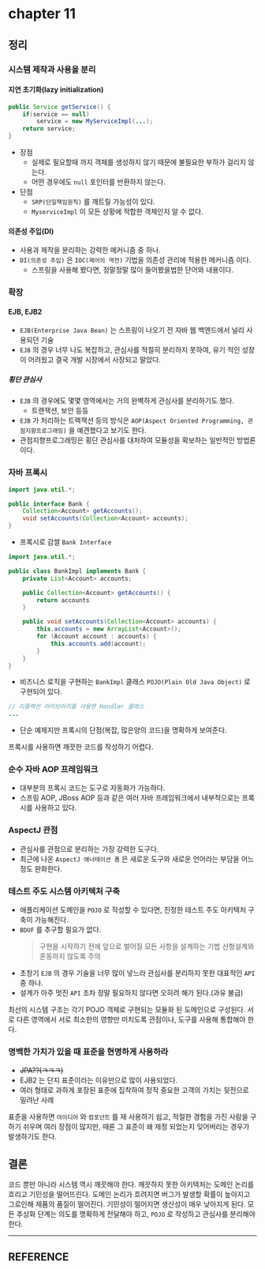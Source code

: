 # chapter 11

## 정리

### 시스템 제작과 사용을 분리

#### 지연 초기화(lazy initialization)

```java
public Service getService() {
    if(service == null)
        service = new MyServiceImpl(...);
    return service;
}
```

- 장점
    - 실제로 필요할때 까지 객체를 생성하지 않기 때문에 불필요한 부하가 걸리지 않는다.
    - 어떤 경우에도 `null` 포인터를 반환하지 않는다.
- 단점
    - `SRP(단일책임원칙)` 를 깨트릴 가능성이 있다.
    - `MyserviceImpl` 이 모든 상황에 적합한 객체인지 알 수 없다.

#### 의존성 주입(DI)
- 사용과 제작을 분리하는 강력한 메커니즘 중 하나.
- `DI(의존성 주입)` 은 `IOC(제어의 역전)` 기법을 의존성 관리에 적용한 메커니즘 이다.
    - 스프링을 사용해 봤다면, 정말정말 많이 들어봤을법한 단어와 내용이다.

### 확장

#### EJB, EJB2
- `EJB(Enterprise Java Bean)` 는 스프링이 나오기 전 자바 웹 백엔드에서 널리 사용되던 기술
- `EJB` 의 경우 너무 나도 복잡하고, 관심사를 적절히 분리하지 못하여, 유기 적인 성장이 어려웠고 결국 개발 시장에서 사장되고 말았다.

##### 횡단 관심사
- `EJB` 의 경우에도 몇몇 영역에서는 거의 완벽하게 관심사를 분리하기도 했다.
    - 트랜잭션, 보안 등등
- `EJB` 가 처리하는 트랙잭션 등의 방식은 `AOP(Aspect Oriented Programming, 관점지향프로그래밍)` 을 예견했다고 보기도 한다.
- 관점지향프로그래밍은 횡단 관심사를 대처하여 모듈성을 확보하는 일반적인 방법론이다.

### 자바 프록시

```java
import java.util.*;

public interface Bank {
    Collection<Account> getAccounts();
    void setAccounts(Collection<Account> accounts);
}
```
- 프록시로 감쌀 `Bank Interface`

```java
import java.util.*;

public class BankImpl implements Bank {
    private List<Account> accounts;

    public Collection<Account> getAccounts() {
        return accounts
    }

    public void setAccounts(Collection<Account> accounts) {
        this.accounts = new ArrayList<Account>();
        for (Account account : accounts) {
            this.accounts.add(account);
        }
    }
}
```
- 비즈니스 로직을 구현하는 `BankImpl` 클래스 `POJO(Plain Old Java Object)` 로 구현되어 있다.

```java
// 리플렉션 라이브러리를 사용한 Handler 클래스
...
```

- 단순 예제지만 프록시의 단점(복잡, 많은양의 코드)을 명확하게 보여준다.

프록시를 사용하면 깨끗한 코드를 작성하기 어렵다.

### 순수 자바 AOP 프레임워크
- 대부분의 프록시 코드는 도구로 자동화가 가능하다.
- 스프링 AOP, JBoss AOP 등과 같은 여러 자바 프레임워크에서 내부적으로는 프록시를 사용하고 있다.

### AspectJ 관점
- 관심사를 관점으로 분리하는 가장 강력한 도구다.
- 최근에 나온 `AspectJ 애너테이션 폼`  은 새로운 도구와 새로운 언어라는 부담을 어느 정도 완화한다.

### 테스트 주도 시스템 아키텍처 구축
- 애플리케이션 도메인을 `POJO` 로 작성할 수 있다면, 진정한 테스트 주도 아키텍처 구축이 가능해진다.
- `BDUF` 를 추구할 필요가 없다.
  > 구현을 시작하기 전에 앞으로 벌어질 모든 사항을 설계하는 기법
  > 선형설계와 혼동하지 않도록 주의
- 초창기 `EJB` 의 경우 기술을 너무 많이 넣느라 관심사를 분리하지 못한 대표적인 `API` 중 하나.
- 설계가 아주 멋진 `API` 조차 정말 필요하지 않다면 오히려 해가 된다.(과유 불급)

최선의 시스템 구조는 각기 POJO 객체로 구현되는 모듈화 된 도메인으로 구성된다.
서로 다른 영역에서 서로 최소한의 영향만 미치도록 관점이나, 도구를 사용해 통합해야 한다.

### 명백한 가치가 있을 때 표준을 현명하게 사용하라
- ~~JPA??(ㅋㅋㅋ)~~
- EJB2 는 단지 표준이라는 이유만으로 많이 사용되었다.
- 여러 형태로 과하게 포장된 표준에 집착하여 정작 중요한 고객의 가치는 뒷전으로 밀려난 사례

표준을 사용하면 `아이디어` 와 `컴포넌트` 를 재 사용하기 쉽고, 적절한 경험을 가진 사람을 구하기 쉬우며 여러 장점이 많지만, 때론 그 표준이 왜 제정 되었는지 잊어버리는 경우가 발생하기도 한다.

## 결론

코드 뿐만 아니라 시스템 역시 깨끗해야 한다. 깨끗하지 못한 아키텍처는 도메인 논리를 흐리고 기민성을 떨어뜨린다.
도메인 논리가 흐려지면 버그가 발생할 확률이 높아지고 그로인해 제품의 품질이 떨어진다.
기민성이 떨어지면 생산성이 매우 낮아지게 된다.
모든 추상화 단계는 의도를 명확하게 전달해야 하고, `POJO` 로 작성하고 관심사를 분리해야한다.

---

## REFERENCE
